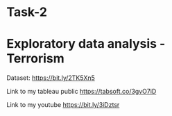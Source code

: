 # Task-2
# Exploratory data analysis - Terrorism

Dataset: https://bit.ly/2TK5Xn5

Link to my tableau public
https://tabsoft.co/3gvO7iD

Link to my youtube
https://bit.ly/3iDztsr
